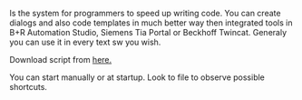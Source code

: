 Is the system for programmers to speed up writing code. You can create dialogs and also code templates in much better way then integrated tools in B+R Automation Studio, Siemens Tia Portal or Beckhoff Twincat. Generaly you can use it in every text sw you wish. 

Download script from [here.](csc.ahk)

You can start manually or at startup. 
Look to file to observe possible shortcuts.